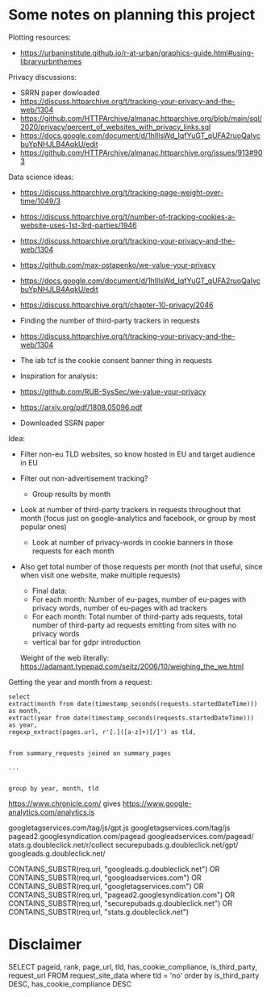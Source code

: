 # Some notes on planning this project

Plotting resources:
* https://urbaninstitute.github.io/r-at-urban/graphics-guide.html#using-libraryurbnthemes


Privacy discussions:
* SRRN paper dowloaded
* https://discuss.httparchive.org/t/tracking-your-privacy-and-the-web/1304
* https://github.com/HTTPArchive/almanac.httparchive.org/blob/main/sql/2020/privacy/percent_of_websites_with_privacy_links.sql
* https://docs.google.com/document/d/1hIllsWd_IqfYuGT_qUFA2ruoQaIvcbuYpNHJLB4AqkU/edit
* https://github.com/HTTPArchive/almanac.httparchive.org/issues/913#903


Data science ideas:
* https://discuss.httparchive.org/t/tracking-page-weight-over-time/1049/3
* https://discuss.httparchive.org/t/number-of-tracking-cookies-a-website-uses-1st-3rd-parties/1946
* https://discuss.httparchive.org/t/tracking-your-privacy-and-the-web/1304
* https://github.com/max-ostapenko/we-value-your-privacy


* https://docs.google.com/document/d/1hIllsWd_IqfYuGT_qUFA2ruoQaIvcbuYpNHJLB4AqkU/edit
* https://discuss.httparchive.org/t/chapter-10-privacy/2046
* Finding the number of third-party trackers in requests
* https://discuss.httparchive.org/t/tracking-your-privacy-and-the-web/1304
* The iab tcf is the cookie consent banner thing in requests
* Inspiration for analysis:
* https://github.com/RUB-SysSec/we-value-your-privacy
* https://arxiv.org/pdf/1808.05096.pdf
* Downloaded SSRN paper

Idea:
* Filter non-eu TLD websites, so know hosted in EU and target audience in EU
* Filter out non-advertisement tracking?
  * Group results by month
* Look at number of third-party trackers in requests throughout that month (focus just on google-analytics and facebook, or group by most popular ones)
  * Look at number of privacy-words in cookie banners in those requests for each month
* Also get total number of those requests per month (not that useful, since when visit one website, make multiple requests)
  * Final data:
  * For each month: Number of eu-pages, number of eu-pages with privacy words, number of eu-pages with ad trackers
  * For each month: Total number of third-party ads requests, total number of third-party ad requests emitting from sites with no privacy words
  * vertical bar for gdpr introduction

  Weight of the web literally:
  https://adamant.typepad.com/seitz/2006/10/weighing_the_we.html



Getting the year and month from a request:
```
select
extract(month from date(timestamp_seconds(requests.startedDateTime))) as month,
extract(year from date(timestamp_seconds(requests.startedDateTime))) as year,
regexp_extract(pages.url, r'[.]([a-z]+)[/]') as tld,


from summary_requests joined on summary_pages

...


group by year, month, tld
```


https://www.chronicle.com/
gives
https://www.google-analytics.com/analytics.js



googletagservices.com/tag/js/gpt.js
googletagservices.com/tag/js
pagead2.googlesyndication.com/pagead
googleadservices.com/pagead/
stats.g.doubleclick.net/r/collect
securepubads.g.doubleclick.net/gpt/
googleads.g.doubleclick.net/


CONTAINS_SUBSTR(req.url, "googleads.g.doubleclick.net") OR
CONTAINS_SUBSTR(req.url, "googleadservices.com") OR
CONTAINS_SUBSTR(req.url, "googletagservices.com") OR
CONTAINS_SUBSTR(req.url, "pagead2.googlesyndication.com") OR
CONTAINS_SUBSTR(req.url, "securepubads.g.doubleclick.net") OR
CONTAINS_SUBSTR(req.url, "stats.g.doubleclick.net")




# Disclaimer



SELECT pageid, rank, page_url, tld, has_cookie_compliance, is_third_party, request_url FROM request_site_data
where tld = 'no'
order by is_third_party DESC, has_cookie_compliance DESC
